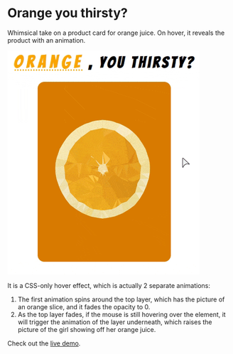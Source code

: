 # Orange you thirsty?

Whimsical take on a product card for orange juice. On hover, it reveals the product with an animation.

![demo](img/screenshots/demo.gif)

It is a CSS-only hover effect, which is actually 2 separate animations:
1. The first animation spins around the top layer, which has the picture of an orange slice, and it fades the opacity to 0.
1. As the top layer fades, if the mouse is still hovering over the element, it will trigger the animation of the layer underneath, which raises the picture of the girl showing off her orange juice.

Check out the [live demo](https://codepen.io/robjoeol/full/jObydPw).
